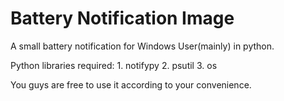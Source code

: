 # Battery Notification Image

A small battery notification for Windows User(mainly) in python.

Python libraries required:
	1. notifypy
	2. psutil
	3. os

You guys are free to use it according to your convenience.
